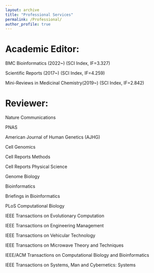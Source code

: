 ```yaml
---
layout: archive
title: "Professional Services"
permalink: /Professional/ 
author_profile: true
---
```



# Academic Editor:
BMC Bioinformatics (2022~) (SCI Index, IF=3.327)

Scientific Reports (2017~) (SCI Index, IF=4.259)

Mini-Reviews in Medicinal Chemistry(2019~)  (SCI Index, IF=2.842)


# Reviewer:

Nature Communications

PNAS

American Journal of Human Genetics (AJHG)

Cell Genomics

Cell Reports Methods

Cell Reports Physical Science

Genome Biology

Bioinformatics

Briefings in Bioinformatics

PLoS Computational Biology

IEEE Transactions on Evolutionary Computation

IEEE Transactions on Engineering Management

IEEE Transactions on Vehicular Technology

IEEE Transactions on Microwave Theory and Techniques

IEEE/ACM Transactions on Computational Biology and Bioinformatics

IEEE Transactions on Systems, Man and Cybernetics: Systems

